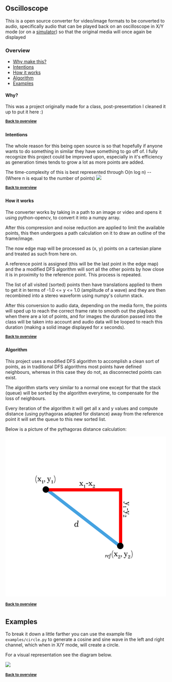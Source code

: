 ## Oscilloscope

This is a open source converter for video/image formats
to be converted to audio, specifically audio that can be played
back on an oscilloscope in X/Y mode (or on a [simulator](https://dood.al/oscilloscope/))
so that the original media will once again be displayed

### Overview
- [Why make this?](#why)
- [Intentions](#intentions)
- [How it works](#how-it-works)
- [Algorithm](#algorithm)
- [Examples](#examples)


#### Why?

This was a project originally made for a class, post-presentation I cleaned it up to
put it here :)

<sup>[**Back to overview**](#overview)</sup>

#### Intentions

The whole reason for this being open source is so that hopefully if anyone wants to do something in similar they have something to go off of.
I fully recognize this project could be improved upon, especially in it's efficiency as generation times tends to grow a lot as more points are added.

The time-complexity of this is best represented through O(n log n)
-- (Where n is equal to the number of points)
![](https://mattjmatthias.co/content/images/big-o-chart.png)

<sup>[**Back to overview**](#overview)</sup>

#### How it works

The converter works by taking in a path to an image or video
and opens it using python-opencv, to convert it into a numpy array.

After this compression and noise reduction are applied to limit the available points,
this then undergoes a path calculation on it to draw an outline of the frame/image.

The now edge map will be processed as (x, y) points on a cartesian plane and treated as such
from here on.

A reference point is assigned (this will be the last point in the edge map)
and the a modified DFS algorithm will sort all the other points by how close it is
in proximity to the reference point. This process is repeated.

The list of all visited (sorted) points then have translations applied to them to get it in terms of -1.0 <= y <= 1.0
(amplitude of a wave) and they are then recombined into a stereo waveform using numpy's column stack.

After this conversion to audio data, depending on the media form, the points will sped up to reach the correct frame rate to
smooth out the playback when there are a lot of points, and for images the duration passed into the class will be taken into account
and audio data will be looped to reach this duration (making a solid image displayed for _x_ seconds).

<sup>[**Back to overview**](#overview)</sup>

#### Algorithm

This project uses a modified DFS algorithm to accomplish a clean sort of points,
as in traditional DFS algorithms most points have defined neighbours, whereas in this case they do not, as disconnected points
can exist.

The algorithm starts very similar to a normal one except for that the stack (queue)
will be sorted by the algorithm everytime, to compensate for the loss of neighbours.

Every iteration of the algorithm it will get all x and y values and compute distance (using pythagoras adapted for distance)
away from the reference point it will set the queue to this new sorted list.

Below is a picture of the pythagoras distance calculation:

![](examples/distance.png)

<sup>[**Back to overview**](#overview)</sup>

## Examples

To break it down a little farther you can use the example file `examples/circle.py` to generate a cosine and sine wave in the left and right channel,
which when in X/Y mode, will create a circle.

For a visual representation see the diagram below.

![](https://camo.githubusercontent.com/3399db6e0f1e9ee92258131bd5131031c225db4be54d56bf2cb21ec9f472c48d/68747470733a2f2f75706c6f61642e77696b696d656469612e6f72672f77696b6970656469612f636f6d6d6f6e732f622f62302f4c697373616a6f75735f666967757265735f6f6e5f6f7363696c6c6f73636f70655f25323839305f646567726565735f70686173655f73686966742532392e676966)

<sup>[**Back to overview**](#overview)</sup>
